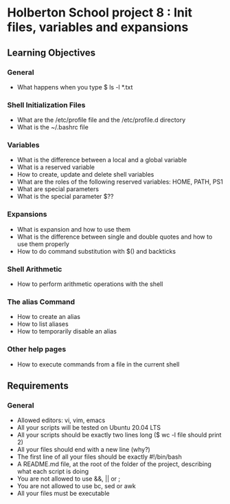 # Holberton School project 8 : Init files, variables and expansions
## Learning Objectives
### General
* What happens when you type $ ls -l *.txt

### Shell Initialization Files
* What are the /etc/profile file and the /etc/profile.d directory
* What is the ~/.bashrc file

### Variables
* What is the difference between a local and a global variable
* What is a reserved variable
* How to create, update and delete shell variables
* What are the roles of the following reserved variables: HOME, PATH, PS1
* What are special parameters
* What is the special parameter $??

### Expansions
* What is expansion and how to use them
* What is the difference between single and double quotes and how to use them properly
* How to do command substitution with $() and backticks

### Shell Arithmetic
* How to perform arithmetic operations with the shell

### The alias Command
* How to create an alias
* How to list aliases
* How to temporarily disable an alias

### Other help pages
* How to execute commands from a file in the current shell

## Requirements
### General
* Allowed editors: vi, vim, emacs
* All your scripts will be tested on Ubuntu 20.04 LTS
* All your scripts should be exactly two lines long ($ wc -l file should print 2)
* All your files should end with a new line (why?)
* The first line of all your files should be exactly #!/bin/bash
* A README.md file, at the root of the folder of the project, describing what each script is doing
* You are not allowed to use &&, || or ;
* You are not allowed to use bc, sed or awk
* All your files must be executable
